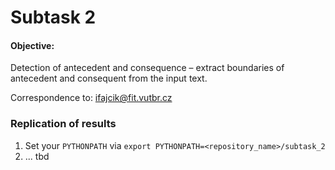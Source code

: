 # Subtask 2
#### Objective:
 Detection of antecedent and consequence – extract boundaries of antecedent and consequent from the input text.

Correspondence to: ifajcik@fit.vutbr.cz

### Replication of results
1. Set your `PYTHONPATH` via `export PYTHONPATH=<repository_name>/subtask_2`
2. ... tbd